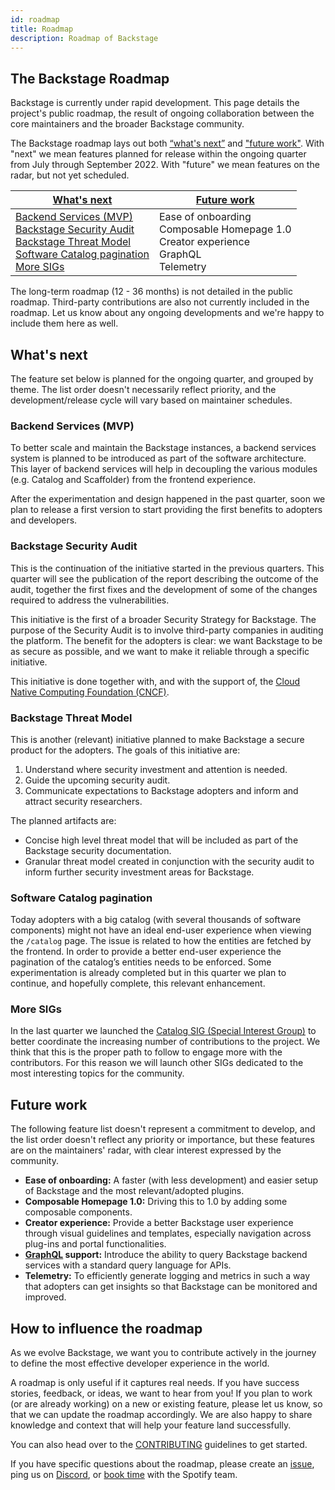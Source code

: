 ```yaml
---
id: roadmap
title: Roadmap
description: Roadmap of Backstage
---
```


## The Backstage Roadmap

Backstage is currently under rapid development. This page details the project's
public roadmap, the result of ongoing collaboration between the core maintainers
and the broader Backstage community.

The Backstage roadmap lays out both [“what's next”](#whats-next) and ["future work"](#future-work). With "next" we mean features planned for release within
the ongoing quarter from July through September 2022. With "future" we mean
features on the radar, but not yet scheduled.

| [What's next](#whats-next)                                                                                                                                                                                                                                          | [Future work](#future-work)                                                                             |
| ------------------------------------------------------------------------------------------------------------------------------------------------------------------------------------------------------------------------------------------------------------------- | ------------------------------------------------------------------------------------------------------- |
| [Backend Services (MVP)](#backend-services-mvp) <br/> [Backstage Security Audit](#backstage-security-audit) <br/> [Backstage Threat Model](#backstage-threat-model) <br/> [Software Catalog pagination](#software-catalog-pagination) <br/> [More SIGs](#more-sigs) | Ease of onboarding <br/> Composable Homepage 1.0 <br/> Creator experience <br/> GraphQL <br/> Telemetry |

The long-term roadmap (12 - 36 months) is not detailed in the public roadmap.
Third-party contributions are also not currently included in the roadmap. Let us
know about any ongoing developments and we're happy to include them here as
well.

## What's next

The feature set below is planned for the ongoing quarter, and grouped by theme.
The list order doesn't necessarily reflect priority, and the development/release
cycle will vary based on maintainer schedules.

### Backend Services (MVP)

To better scale and maintain the Backstage instances, a backend services system
is planned to be introduced as part of the software architecture. This layer of
backend services will help in decoupling the various modules (e.g. Catalog and
Scaffolder) from the frontend experience.

After the experimentation and design happened in the past quarter, soon we plan to release a first version to start providing the first benefits to adopters and developers.

### Backstage Security Audit

This is the continuation of the initiative started in the previous quarters. This
quarter will see the publication of the report describing the outcome of the
audit, together the first fixes and the development of some of the changes
required to address the vulnerabilities.

This initiative is the first of a broader Security Strategy for Backstage. The
purpose of the Security Audit is to involve third-party companies in auditing
the platform. The benefit for the adopters is clear: we want Backstage to be as
secure as possible, and we want to make it reliable through a specific
initiative.

This initiative is done together with, and with the support of, the [Cloud Native Computing Foundation (CNCF)](https://www.cncf.io/).

### Backstage Threat Model

This is another (relevant) initiative planned to make Backstage a secure product for the adopters. The goals of this initiative are:

1. Understand where security investment and attention is needed.
2. Guide the upcoming security audit.
3. Communicate expectations to Backstage adopters and inform and attract security researchers.

The planned artifacts are:

- Concise high level threat model that will be included as part of the Backstage security documentation.
- Granular threat model created in conjunction with the security audit to inform further security investment areas for Backstage.

### Software Catalog pagination

Today adopters with a big catalog (with several thousands of software components) might not have an ideal end-user experience when viewing the `/catalog` page. The issue is related to how the entities are fetched by the frontend. In order to provide a better end-user experience the pagination of the catalog’s entities needs to be enforced. Some experimentation is already completed but in this quarter we plan to continue, and hopefully complete, this relevant enhancement.

### More SIGs

In the last quarter we launched the [Catalog SIG (Special Interest Group)](https://github.com/backstage/community/tree/main/sigs/sig-catalog) to better coordinate the increasing number of contributions to the project. We think that this is the proper path to follow to engage more with the contributors. For this reason we will launch other SIGs dedicated to the most interesting topics for the community.

## Future work

The following feature list doesn't represent a commitment to develop, and the
list order doesn't reflect any priority or importance, but these features are on
the maintainers' radar, with clear interest expressed by the community.

- **Ease of onboarding:** A faster (with less development) and easier setup of
  Backstage and the most relevant/adopted plugins.
- **Composable Homepage 1.0:** Driving this to 1.0 by adding some composable
  components.
- **Creator experience:** Provide a better Backstage user experience through
  visual guidelines and templates, especially navigation across plug-ins and
  portal functionalities.
- **[GraphQL](https://graphql.org/) support:** Introduce the ability to query
  Backstage backend services with a standard query language for APIs.
- **Telemetry:** To efficiently generate logging and metrics in such a way that
  adopters can get insights so that Backstage can be monitored and improved.

## How to influence the roadmap

As we evolve Backstage, we want you to contribute actively in the journey to
define the most effective developer experience in the world.

A roadmap is only useful if it captures real needs. If you have success stories,
feedback, or ideas, we want to hear from you! If you plan to work (or are
already working) on a new or existing feature, please let us know, so that we
can update the roadmap accordingly. We are also happy to share knowledge and
context that will help your feature land successfully.

You can also head over to the
[CONTRIBUTING](https://github.com/backstage/backstage/blob/master/CONTRIBUTING.md)
guidelines to get started.

If you have specific questions about the roadmap, please create an
[issue](https://github.com/backstage/backstage/issues/new/choose), ping us on
[Discord](https://discord.gg/backstage-687207715902193673), or [book time](https://info.backstage.spotify.com/office-hours) with the Spotify team.
